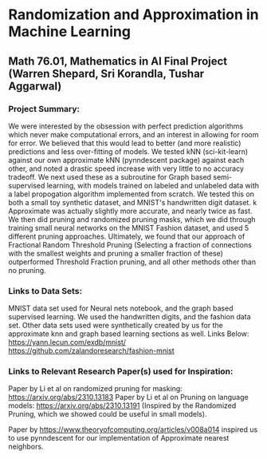 # Randomization and Approximation in Machine Learning
## Math 76.01, Mathematics in AI Final Project (Warren Shepard, Sri Korandla, Tushar Aggarwal)

### Project Summary:
We were interested by the obsession with perfect prediction algorithms which never make computational errors, and an interest in allowing for room for error. We believed that this would lead to better (and more realistic) predictions and less over-fitting
of models. We tested kNN (sci-kit-learn) against our own approximate kNN (pynndescent package) against each other, and noted a drastic speed increase with very little to no accuracy tradeoff. We next used these as a subroutine for Graph based semi-supervised learning, with models trained on labeled and unlabeled data with a label propogation algorithm implemented from scratch. We tested this on both a small toy synthetic dataset, and MNIST's handwritten digit dataset. k Approximate was actually slightly more accurate, and nearly twice as fast. We then did pruning and randomized pruning masks, which we did through training small neural networks on the MNIST Fashion dataset, and used 5 different pruning approaches. Ultimately, we found that our approach of Fractional Random Threshold Pruning (Selecting a fraction of connections with the smallest weights and pruning a smaller fraction of these) outperformed Threshold Fraction pruning, and all other methods other than no pruning.

### Links to Data Sets:
MNIST data set used for Neural nets notebook, and the graph based supervised learning. We used the handwritten digits, and the fashion data set.
Other data sets used were synthetically created by us for the approximate knn and graph based learning sections as well. 
Links Below: 
https://yann.lecun.com/exdb/mnist/
https://github.com/zalandoresearch/fashion-mnist




### Links to Relevant Research Paper(s) used for Inspiration:

Paper by Li et al on randomized pruning for masking: https://arxiv.org/abs/2310.13183
Paper by Li et al on Pruning on language models: https://arxiv.org/abs/2310.13191
(Inspired by the Randomized Pruning, which we showed could be useful in small models).

Paper by https://www.theoryofcomputing.org/articles/v008a014 inspired us to use pynndescent for our implementation of Approximate nearest neighbors.



